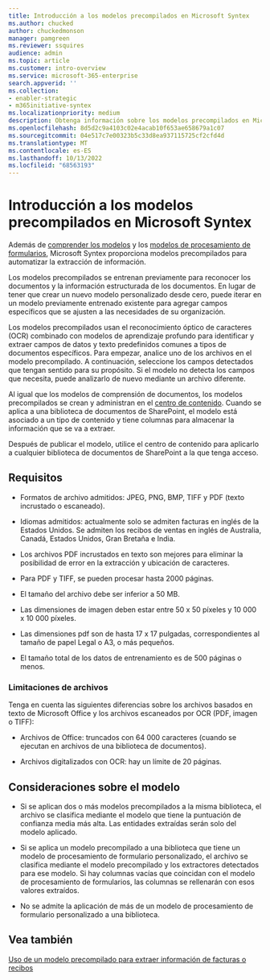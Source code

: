 ```yaml
---
title: Introducción a los modelos precompilados en Microsoft Syntex
ms.author: chucked
author: chuckedmonson
manager: pamgreen
ms.reviewer: ssquires
audience: admin
ms.topic: article
ms.customer: intro-overview
ms.service: microsoft-365-enterprise
search.appverid: ''
ms.collection:
- enabler-strategic
- m365initiative-syntex
ms.localizationpriority: medium
description: Obtenga información sobre los modelos precompilados en Microsoft Syntex.
ms.openlocfilehash: 8d5d2c9a4103c02e4acab10f653ae658679a1c07
ms.sourcegitcommit: 04e517c7e00323b5c33d8ea937115725cf2cfd4d
ms.translationtype: MT
ms.contentlocale: es-ES
ms.lasthandoff: 10/13/2022
ms.locfileid: "68563193"
---
```

# <a name="prebuilt-models-overview-in-microsoft-syntex"></a>Introducción a los modelos precompilados en Microsoft Syntex

Además de [comprender los modelos](document-understanding-overview.md) y los [modelos de procesamiento de formularios](form-processing-overview.md), Microsoft Syntex proporciona modelos precompilados para automatizar la extracción de información.

Los modelos precompilados se entrenan previamente para reconocer los documentos y la información estructurada de los documentos. En lugar de tener que crear un nuevo modelo personalizado desde cero, puede iterar en un modelo previamente entrenado existente para agregar campos específicos que se ajusten a las necesidades de su organización. 

Los modelos precompilados usan el reconocimiento óptico de caracteres (OCR) combinado con modelos de aprendizaje profundo para identificar y extraer campos de datos y texto predefinidos comunes a tipos de documentos específicos. Para empezar, analice uno de los archivos en el modelo precompilado. A continuación, seleccione los campos detectados que tengan sentido para su propósito. Si el modelo no detecta los campos que necesita, puede analizarlo de nuevo mediante un archivo diferente.

Al igual que los modelos de comprensión de documentos, los modelos precompilados se crean y administran en el [centro de contenido](create-a-content-center.md). Cuando se aplica a una biblioteca de documentos de SharePoint, el modelo está asociado a un tipo de contenido y tiene columnas para almacenar la información que se va a extraer. 

Después de publicar el modelo, utilice el centro de contenido para aplicarlo a cualquier biblioteca de documentos de SharePoint a la que tenga acceso.  

## <a name="requirements"></a>Requisitos

- Formatos de archivo admitidos: JPEG, PNG, BMP, TIFF y PDF (texto incrustado o escaneado).

- Idiomas admitidos: actualmente solo se admiten facturas en inglés de la Estados Unidos. Se admiten los recibos de ventas en inglés de Australia, Canadá, Estados Unidos, Gran Bretaña e India.

- Los archivos PDF incrustados en texto son mejores para eliminar la posibilidad de error en la extracción y ubicación de caracteres.

- Para PDF y TIFF, se pueden procesar hasta 2000 páginas.

- El tamaño del archivo debe ser inferior a 50 MB.

- Las dimensiones de imagen deben estar entre 50 x 50 píxeles y 10 000 x 10 000 píxeles.

- Las dimensiones pdf son de hasta 17 x 17 pulgadas, correspondientes al tamaño de papel Legal o A3, o más pequeños.

- El tamaño total de los datos de entrenamiento es de 500 páginas o menos.

### <a name="file-limitations"></a>Limitaciones de archivos

Tenga en cuenta las siguientes diferencias sobre los archivos basados en texto de Microsoft Office y los archivos escaneados por OCR (PDF, imagen o TIFF):

- Archivos de Office: truncados con 64 000 caracteres (cuando se ejecutan en archivos de una biblioteca de documentos).

- Archivos digitalizados con OCR: hay un límite de 20 páginas.  

## <a name="model-considerations"></a>Consideraciones sobre el modelo

- Si se aplican dos o más modelos precompilados a la misma biblioteca, el archivo se clasifica mediante el modelo que tiene la puntuación de confianza media más alta. Las entidades extraídas serán solo del modelo aplicado.

- Si se aplica un modelo precompilado a una biblioteca que tiene un modelo de procesamiento de formulario personalizado, el archivo se clasifica mediante el modelo precompilado y los extractores detectados para ese modelo. Si hay columnas vacías que coincidan con el modelo de procesamiento de formularios, las columnas se rellenarán con esos valores extraídos.

- No se admite la aplicación de más de un modelo de procesamiento de formulario personalizado a una biblioteca.

## <a name="see-also"></a>Vea también

[Uso de un modelo precompilado para extraer información de facturas o recibos](prebuilt-models.md)
 

